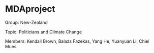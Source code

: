 # MDAproject

Group: New-Zealand

Topic: Politicians and Climate Change

Members: Kendall	Brown, Balazs	Fazekas, Yang	He, Yuanyuan	Li, Chiel	Mues



